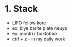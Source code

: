 # 1. Stack

- LIFO follow kore
- ex: biye barite plate neuya
- ex: montri r boktobbo
- ctrl + z - in my daily work
